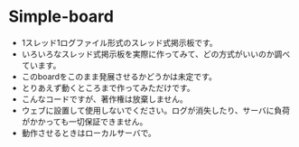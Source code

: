 # Simple-board
- 1スレッド1ログファイル形式のスレッド式掲示板です。  
- いろいろなスレッド式掲示板を実際に作ってみて、どの方式がいいのか調べています。  
- このboardをこのまま発展させるかどうかは未定です。  
- とりあえず動くところまで作ってみただけです。  
- こんなコードですが、著作権は放棄しません。  
- ウェブに設置して使用しないでください。ログが消失したり、サーバに負荷がかかっても一切保証できません。  
- 動作させるときはローカルサーバで。
